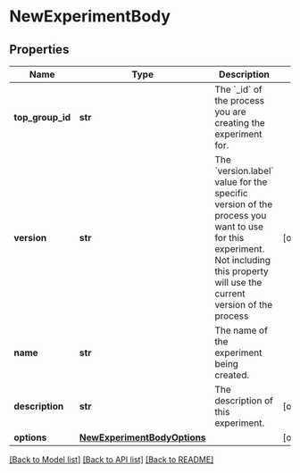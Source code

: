 # NewExperimentBody

## Properties
Name | Type | Description | Notes
------------ | ------------- | ------------- | -------------
**top_group_id** | **str** | The &#x60;_id&#x60; of the process you are creating the experiment for. | 
**version** | **str** | The &#x60;version.label&#x60; value for the specific version of the process you want to use for this experiment. Not including this property will use the current version of the process | [optional] 
**name** | **str** | The name of the experiment being created. | 
**description** | **str** | The description of this experiment. | [optional] 
**options** | [**NewExperimentBodyOptions**](NewExperimentBodyOptions.md) |  | [optional] 

[[Back to Model list]](../README.md#documentation-for-models) [[Back to API list]](../README.md#documentation-for-api-endpoints) [[Back to README]](../README.md)


